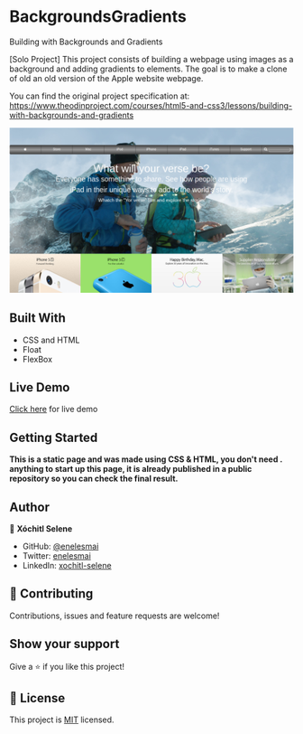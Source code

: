 # BackgroundsGradients
Building with Backgrounds and Gradients

[Solo Project]
This project consists of building a webpage using images as a background and adding gradients to elements. The goal is to make a clone of old an old version of the Apple website webpage.

You can find the original project specification at: https://www.theodinproject.com/courses/html5-and-css3/lessons/building-with-backgrounds-and-gradients


![screenshot](./assets/screen_shot.PNG)

## Built With

- CSS and HTML
- Float
- FlexBox

## Live Demo

[Click here](https://raw.githack.com/enelesmai/BackgroundsGradients/home/index.html) for live demo


## Getting Started

**This is a static page and was made using  CSS & HTML, you don't need .**
**anything to start up this page, it is already published in a public repository so you can check the final result.**


## Author

👤 **Xóchitl Selene**

- GitHub: [@enelesmai](https://github.com/enelesmai)
- Twitter: [enelesmai](https://twitter.com/enelesmai)
- LinkedIn: [xochitl-selene](https://www.linkedin.com/in/xochitlselene/)


## 🤝 Contributing

Contributions, issues and feature requests are welcome!



## Show your support

Give a ⭐️ if you like this project!


## 📝 License

This project is [MIT](lic.url) licensed.

